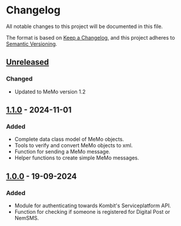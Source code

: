 # Changelog

All notable changes to this project will be documented in this file.

The format is based on [Keep a Changelog](https://keepachangelog.com/en/1.0.0/),
and this project adheres to [Semantic Versioning](https://semver.org/spec/v2.0.0.html).

## [Unreleased]

### Changed

- Updated to MeMo version 1.2

## [1.1.0] - 2024-11-01

### Added

- Complete data class model of MeMo objects.
- Tools to verify and convert MeMo objects to xml.
- Function for sending a MeMo message.
- Helper functions to create simple MeMo messages.

## [1.0.0] - 19-09-2024

### Added

- Module for authenticating towards Kombit's Serviceplatform API.
- Function for checking if someone is registered for Digital Post or NemSMS.

[Unreleased]: https://github.com/itk-dev-rpa/python-serviceplatformen/compare/1.1.0...HEAD
[1.1.0]: https://github.com/itk-dev-rpa/python-serviceplatformen/releases/tag/1.1.0
[1.0.0]: https://github.com/itk-dev-rpa/python-serviceplatformen/releases/tag/1.0.0
